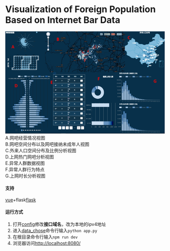 Visualization of Foreign Population Based on Internet Bar Data
===
![image](https://github.com/YiShiChangAnLuan/images/blob/master/Visualization-of-Foreign-Population-Based-on-Internet-Bar-Data/%E5%9F%BA%E4%BA%8E%E7%BD%91%E5%90%A7%E6%95%B0%E6%8D%AE%E5%AF%B9%E5%A4%96%E6%9D%A5%E4%BA%BA%E5%8F%A3%E5%88%86%E6%9E%90.png)  
A.网吧经营情况视图  
B.网吧空间分布以及网吧接纳未成年人视图  
C.外来人口空间分布及比例分析视图  
D.上网热门网吧分析视图  
E.异常人群数据视图  
F.异常人群行为特点  
G.上网时长分析视图  

#### 支持
[vue](https://cn.vuejs.org/)+flask[flask](http://flask.pocoo.org/)

#### 运行方式
 1. 打开[config](config/index.js)修改**接口域名**，改为本地的ipv4地址
 2. 进入[data_chose](data_chose)命令行输入`python app.py`
 3. 在根目录命令行输入`npm run dev`
 4. 浏览器访问[http://localhost:8080/](http://localhost:8080/)
